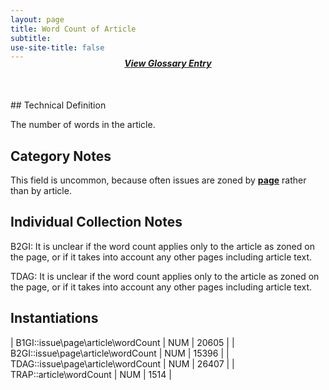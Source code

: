 ```yaml
---
layout: page
title: Word Count of Article
subtitle:  
use-site-title: false
---
```


<h4 style="text-align:center;font-style:italic;margin-top:-20px;margin-bottom:50px;"><a href="../../glossary/word-count-of-article">View Glossary Entry</a></h4>
## Technical Definition

The number of words in the article.

## Category Notes

This field is uncommon, because often issues are zoned by <a href="https://www.digitisednewspapers.net/maps/page-number">**page**</a>
rather than by article.

## Individual Collection Notes

B2GI: It is unclear if the word count applies only to the article as
zoned on the page, or if it takes into account any other pages including
article text.

TDAG: It is unclear if the word count applies only to the article as
zoned on the page, or if it takes into account any other pages including
article text.

## Instantiations

| B1GI::issue\\page\\article\\wordCount | NUM | 20605 |
| B2GI::issue\\page\\article\\wordCount | NUM | 15396 |
| TDAG::issue\\page\\article\\wordCount | NUM | 26407 |
| TRAP::article\\wordCount  | NUM | 1514  |
